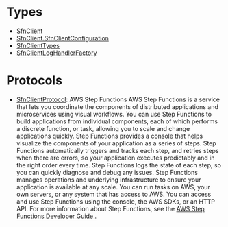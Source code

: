 # Types

  - [SfnClient](/aws-sdk-swift/reference/0.x/AWSSFN/SfnClient)
  - [SfnClient.SfnClientConfiguration](/aws-sdk-swift/reference/0.x/AWSSFN/SfnClient_SfnClientConfiguration)
  - [SfnClientTypes](/aws-sdk-swift/reference/0.x/AWSSFN/SfnClientTypes)
  - [SfnClientLogHandlerFactory](/aws-sdk-swift/reference/0.x/AWSSFN/SfnClientLogHandlerFactory)

# Protocols

  - [SfnClientProtocol](/aws-sdk-swift/reference/0.x/AWSSFN/SfnClientProtocol):
    <fullname>AWS Step Functions</fullname>
    AWS Step Functions is a service that lets you coordinate the components of distributed applications
    and microservices using visual workflows.
    You can use Step Functions to build applications from individual components, each of which performs
    a discrete function, or task, allowing you to scale and change
    applications quickly. Step Functions provides a console that helps visualize the components of your
    application as a series of steps. Step Functions automatically triggers and tracks each step, and
    retries steps when there are errors, so your application executes predictably and in the right
    order every time. Step Functions logs the state of each step, so you can quickly diagnose and debug any
    issues.
    Step Functions manages operations and underlying infrastructure to ensure your application is
    available at any scale. You can run tasks on AWS, your own servers, or any system that has
    access to AWS. You can access and use Step Functions using the console, the AWS SDKs, or an HTTP API.
    For more information about Step Functions, see the
    <a href="https://docs.aws.amazon.com/step-functions/latest/dg/welcome.html">AWS Step Functions Developer Guide
    .
